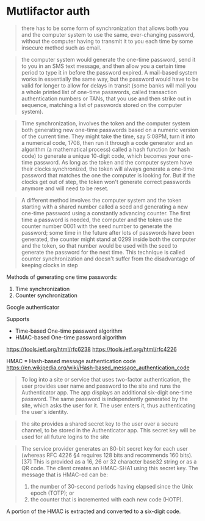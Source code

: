 # Mutlifactor auth

>  there has to be some form of synchronization that allows both you and the
>  computer system to use the same, ever-changing password, without the
>  computer having to transmit it to you each time by some insecure method such
>  as email.

> the computer system would generate the one-time password, send it to you in
> an SMS text message, and then allow you a certain time period to type it in
> before the password expired. A mail-based system works in essentially the
> same way, but the password would have to be valid for longer to allow for
> delays in transit (some banks will mail you a whole printed list of one-time
> passwords, called transaction authentication numbers or TANs, that you use
> and then strike out in sequence, matching a list of passwords stored on the
> computer system).

> Time synchronization, involves the token and the computer system both
> generating new one-time passwords based on a numeric version of the current
> time. They might take the time, say 5:08PM, turn it into a numerical code,
> 1708, then run it through a code generator and an algorithm (a mathematical
> process) called a hash function (or hash code) to generate a unique 10-digit
> code, which becomes your one-time password. As long as the token and the
> computer system have their clocks synchronized, the token will always
> generate a one-time password that matches the one the computer is looking
> for. But if the clocks get out of step, the token won't generate correct
> passwords anymore and will need to be reset.

> A different method involves the computer system and the token starting with a shared number called a seed and generating a new one-time password using a constantly advancing counter. The first time a password is needed, the computer and the token use the counter number 0001 with the seed number to generate the password; some time in the future after lots of passwords have been generated, the counter might stand at 0299 inside both the computer and the token, so that number would be used with the seed to generate the password for the next time. This technique is called counter synchronization and doesn't suffer from the disadvantage of keeping clocks in step


Methods of generating one time passwords:

1. Time synchronization
1. Counter synchronization

Google authenticator

Supports

* Time-based One-time password algorithm
* HMAC-based One-time password algorithm

https://tools.ietf.org/html/rfc6238
https://tools.ietf.org/html/rfc4226

HMAC = Hash-based message authentication code
https://en.wikipedia.org/wiki/Hash-based_message_authentication_code

> To log into a site or service that uses two-factor authentication, the user
> provides user name and password to the site and runs the Authenticator app.
> The app displays an additional six-digit one-time password. The same password
> is independently generated by the site, which asks the user for it. The user
> enters it, thus authenticating the user's identity.

> the site provides a shared secret key to the user over a secure channel, to
> be stored in the Authenticator app. This secret key will be used for all
> future logins to the site

> The service provider generates an 80-bit secret key for each user (whereas
> RFC 4226 §4 requires 128 bits and recommends 160 bits).[37] This is provided
> as a 16, 26 or 32 character base32 string or as a QR code. The client creates
> an HMAC-SHA1 using this secret key. The message that is HMAC-ed can be:
>
> 1. the number of 30-second periods having elapsed since the Unix epoch (TOTP); or
> 2. the counter that is incremented with each new code (HOTP).

A portion of the HMAC is extracted and converted to a six-digit code.
